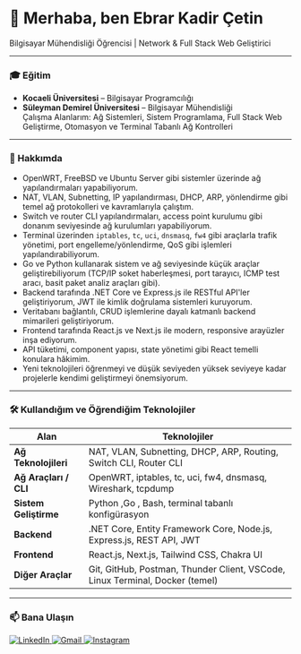 # 👋 Merhaba, ben Ebrar Kadir Çetin  
Bilgisayar Mühendisliği Öğrencisi | Network & Full Stack Web Geliştirici  

---

### 🎓 Eğitim

- **Kocaeli Üniversitesi** – Bilgisayar Programcılığı  
- **Süleyman Demirel Üniversitesi** – Bilgisayar Mühendisliği   
Çalışma Alanlarım: Ağ Sistemleri, Sistem Programlama, Full Stack Web Geliştirme, Otomasyon ve Terminal Tabanlı Ağ Kontrolleri

---

### 🚀 Hakkımda

- OpenWRT, FreeBSD ve Ubuntu Server gibi sistemler üzerinde ağ yapılandırmaları yapabiliyorum.  
- NAT, VLAN, Subnetting, IP yapılandırması, DHCP, ARP, yönlendirme gibi temel ağ protokolleri ve kavramlarıyla çalıştım.  
- Switch ve router CLI yapılandırmaları, access point kurulumu gibi donanım seviyesinde ağ kurulumları yapabiliyorum.  
- Terminal üzerinden `iptables`, `tc`, `uci`, `dnsmasq`, `fw4` gibi araçlarla trafik yönetimi, port engelleme/yönlendirme, QoS gibi işlemleri yapılandırabiliyorum.  
- Go ve Python kullanarak sistem ve ağ seviyesinde küçük araçlar geliştirebiliyorum (TCP/IP soket haberleşmesi, port tarayıcı, ICMP test aracı, basit paket analiz araçları gibi).   
- Backend tarafında .NET Core ve Express.js ile RESTful API'ler geliştiriyorum, JWT ile kimlik doğrulama sistemleri kuruyorum.  
- Veritabanı bağlantılı, CRUD işlemlerine dayalı katmanlı backend mimarileri geliştiriyorum.  
- Frontend tarafında React.js ve Next.js ile modern, responsive arayüzler inşa ediyorum.  
- API tüketimi, component yapısı, state yönetimi gibi React temelli konulara hâkimim.  
- Yeni teknolojileri öğrenmeyi ve düşük seviyeden yüksek seviyeye kadar projelerle kendimi geliştirmeyi önemsiyorum.

---

### 🛠️ Kullandığım ve Öğrendiğim Teknolojiler

| Alan                  | Teknolojiler                                                                 |
|------------------------|------------------------------------------------------------------------------|
| **Ağ Teknolojileri**   | NAT, VLAN, Subnetting, DHCP, ARP, Routing, Switch CLI, Router CLI           |
| **Ağ Araçları / CLI**  | OpenWRT, iptables, tc, uci, fw4, dnsmasq, Wireshark, tcpdump                 |
| **Sistem Geliştirme**  | Python ,Go , Bash, terminal tabanlı konfigürasyon          |
| **Backend**            | .NET Core, Entity Framework Core, Node.js, Express.js, REST API, JWT        |
| **Frontend**           | React.js, Next.js, Tailwind CSS, Chakra UI                                  |
| **Diğer Araçlar**      | Git, GitHub, Postman, Thunder Client, VSCode, Linux Terminal, Docker (temel)|

---

### 📫 Bana Ulaşın

<p align="left">
  <a href="https://www.linkedin.com/in/ebrar-kadir-%C3%A7etin-1a728019b/" target="_blank">
    <img src="https://img.shields.io/badge/LinkedIn-%230077B5.svg?&style=for-the-badge&logo=linkedin&logoColor=white" alt="LinkedIn"/>
  </a>
  <a href="mailto:cetinebrarkadir@gmail.com">
    <img src="https://img.shields.io/badge/Gmail-%23D14836.svg?&style=for-the-badge&logo=gmail&logoColor=white" alt="Gmail"/>
  </a>
  <a href="https://instagram.com/ebrarkadircetnn" target="_blank">
    <img src="https://img.shields.io/badge/Instagram-%23E4405F.svg?&style=for-the-badge&logo=instagram&logoColor=white" alt="Instagram"/>
  </a>
</p>
